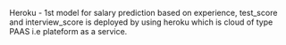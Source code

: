 Heroku - 1st 
model for salary prediction based on experience, test_score and interview_score is deployed by using heroku which is cloud of type PAAS i.e plateform as a service.
